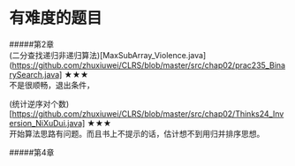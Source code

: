 有难度的题目
=
#####第2章  
(二分查找递归非递归算法)[MaxSubArray_Violence.java](https://github.com/zhuxiuwei/CLRS/blob/master/src/chap02/prac235_BinarySearch.java] ★★★  
不是很顺畅，退出条件，  

(统计逆序对个数)[https://github.com/zhuxiuwei/CLRS/blob/master/src/chap02/Thinks24_Inversion_NiXuDui.java] ★★★  
开始算法思路有问题。而且书上不提示的话，估计想不到用归并排序思想。  

 #####第4章  
 